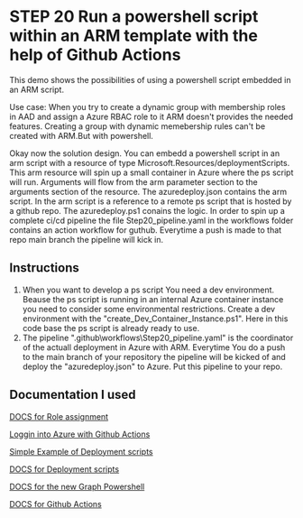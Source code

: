# STEP 20 Run a powershell script within an ARM template with the help of Github Actions

This demo shows the possibilities of using a powershell script embedded in an ARM script.

Use case: When you try to create a dynamic group with membership roles in AAD and assign a Azure RBAC role to it ARM doesn't provides the needed features. Creating a group with dynamic memebership rules can't be created with ARM.But with powershell.

Okay now the solution design. You can embedd a powershell script in an arm script with a resource of type Microsoft.Resources/deploymentScripts. This arm resource will spin up a small container in Azure where the ps script will run. Arguments will flow from the arm parameter section to the arguments section of the resource. The azuredeploy.json contains the arm script. In the arm script is a reference to a remote ps script that is hosted by a github repo. The azuredeploy.ps1 conains the logic. In order to spin up a complete ci/cd pipeline the file Step20_pipeline.yaml in the workflows folder contains an action workflow for guthub. Everytime a push is made to that repo main branch the pipeline will kick in.

## Instructions

1. When you want to develop a ps script You need a dev environment. Beause the ps script is running in an internal Azure container instance you need to consider some environmental restrictions. Create a dev environment with the "create_Dev_Container_Instance.ps1". Here in this code base the ps script is already ready to use. 
1. The pipeline ".github\workflows\Step20_pipeline.yaml" is the coordinator of the actuall deployment in Azure with ARM. Everytime You do a push to the main branch of your repository the pipeline will be kicked of and deploy the "azuredeploy.json" to Azure. Put this pipeline to your repo.

## Documentation I used

[DOCS for Role assignment](https://docs.microsoft.com/en-us/azure/role-based-access-control/role-assignments-template)

[Loggin into Azure with Github Actions](https://www.techielass.com/create-azure-credentials-for-use-in-github-actions/)

[Simple Example of Deployment scripts](https://github.com/Azure/azure-docs-json-samples/blob/master/deployment-script/deploymentscript-helloworld-primaryscripturi.json)

[DOCS for Deployment scripts](https://docs.microsoft.com/en-us/azure/azure-resource-manager/templates/deployment-script-template)

[DOCS for the new Graph Powershell](https://docs.microsoft.com/en-us/powershell/microsoftgraph/get-started?view=graph-powershell-1.0)

[DOCS for Github Actions](https://docs.microsoft.com/en-us/azure/azure-resource-manager/templates/deploy-github-actions?tabs=userlevel)
